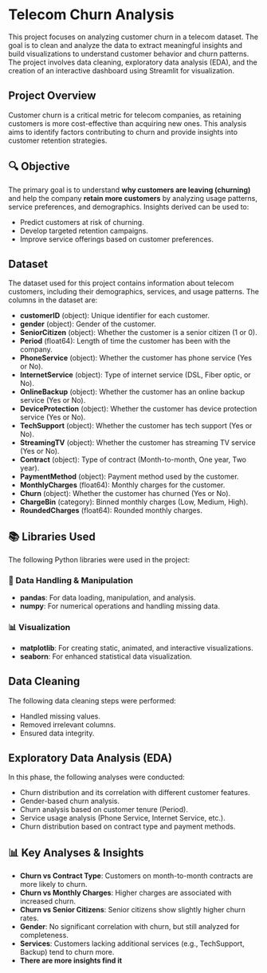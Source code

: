 # Telecom Churn Analysis

This project focuses on analyzing customer churn in a telecom dataset. The goal is to clean and analyze the data to extract meaningful insights and build visualizations to understand customer behavior and churn patterns. The project involves data cleaning, exploratory data analysis (EDA), and the creation of an interactive dashboard using Streamlit for visualization.

## Project Overview

Customer churn is a critical metric for telecom companies, as retaining customers is more cost-effective than acquiring new ones. This analysis aims to identify factors contributing to churn and provide insights into customer retention strategies.

## 🔍 Objective

The primary goal is to understand **why customers are leaving (churning)** and help the company **retain more customers** by analyzing usage patterns, service preferences, and demographics. Insights derived can be used to:

- Predict customers at risk of churning.
- Develop targeted retention campaigns.
- Improve service offerings based on customer preferences.

## Dataset

The dataset used for this project contains information about telecom customers, including their demographics, services, and usage patterns. The columns in the dataset are:

- **customerID** (object): Unique identifier for each customer.
- **gender** (object): Gender of the customer.
- **SeniorCitizen** (object): Whether the customer is a senior citizen (1 or 0).
- **Period** (float64): Length of time the customer has been with the company.
- **PhoneService** (object): Whether the customer has phone service (Yes or No).
- **InternetService** (object): Type of internet service (DSL, Fiber optic, or No).
- **OnlineBackup** (object): Whether the customer has an online backup service (Yes or No).
- **DeviceProtection** (object): Whether the customer has device protection service (Yes or No).
- **TechSupport** (object): Whether the customer has tech support (Yes or No).
- **StreamingTV** (object): Whether the customer has streaming TV service (Yes or No).
- **Contract** (object): Type of contract (Month-to-month, One year, Two year).
- **PaymentMethod** (object): Payment method used by the customer.
- **MonthlyCharges** (float64): Monthly charges for the customer.
- **Churn** (object): Whether the customer has churned (Yes or No).
- **ChargeBin** (category): Binned monthly charges (Low, Medium, High).
- **RoundedCharges** (float64): Rounded monthly charges.


## 📚 Libraries Used

The following Python libraries were used in the project:

### 🔧 Data Handling & Manipulation
- **pandas**: For data loading, manipulation, and analysis.
- **numpy**: For numerical operations and handling missing data.

### 📊 Visualization
- **matplotlib**: For creating static, animated, and interactive visualizations.
- **seaborn**: For enhanced statistical data visualization.


## Data Cleaning

The following data cleaning steps were performed:

- Handled missing values.
- Removed irrelevant columns.
- Ensured data integrity.

## Exploratory Data Analysis (EDA)

In this phase, the following analyses were conducted:

- Churn distribution and its correlation with different customer features.
- Gender-based churn analysis.
- Churn analysis based on customer tenure (Period).
- Service usage analysis (Phone Service, Internet Service, etc.).
- Churn distribution based on contract type and payment methods.


## 📊 Key Analyses & Insights

- **Churn vs Contract Type**: Customers on month-to-month contracts are more likely to churn.
- **Churn vs Monthly Charges**: Higher charges are associated with increased churn.
- **Churn vs Senior Citizens**: Senior citizens show slightly higher churn rates.
- **Gender**: No significant correlation with churn, but still analyzed for completeness.
- **Services**: Customers lacking additional services (e.g., TechSupport, Backup) tend to churn more.
- **There are more insights find it**



<!-- ## Streamlit Dashboard

A Streamlit dashboard was created to visualize insights from the data. Key features of the dashboard include:

- **Gender Filter**: A sidebar option to filter churn data by gender.
- **Churn Statistics**: Display total counts, churned counts, and their percentages.
- **Visualizations**: Graphs showing churn distribution, gender-based churn, service usage, and more.

## How to Run the Project

1. Clone this repository:
   ```bash
   git clone https://github.com/yourusername/telecom-churn-analysis.git
   cd telecom-churn-analysis -->

